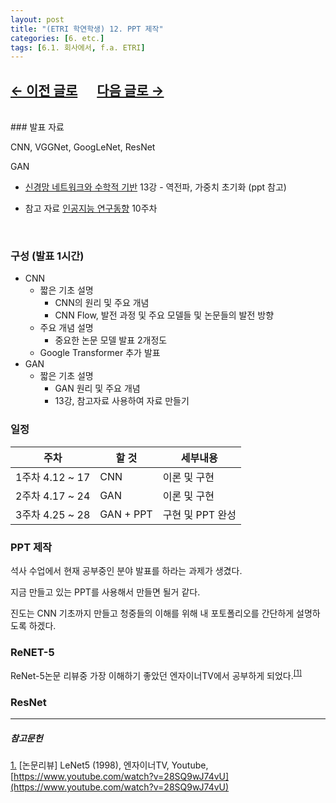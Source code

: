 ```yaml
---
layout: post
title: "(ETRI 학연학생) 12. PPT 제작"
categories: [6. etc.]
tags: [6.1. 회사에서, f.a. ETRI]
---
```


## [←  이전 글로](https://maizer2.github.io/6.%20etc2022/04/12/(ETRI-학연학생)-11.html) 　 [다음 글로 →](https://maizer2.github.io/6.%20etc2022/04/18/(ETRI-학연학생)-13.html)

<br/>
### 발표 자료

CNN, VGGNet, GoogLeNet, ResNet

GAN
* [신경망 네트워크와 수학적 기반](http://www.kmooc.kr/courses/course-v1:CAUk+CAU_A01+2021_2/course/) 13강 - 역전파, 가중치 초기화 (ppt 참고)

* 참고 자료
    [인공지능 연구동향](http://www.kmooc.kr/courses/course-v1:CAUk+CAU_A04+2021_2/about) 10주차

<br/>

### 구성 (발표 1시간)

* CNN
    * 짧은 기초 설명
        * CNN의 원리 및 주요 개념
        * CNN Flow, 발전 과정 및 주요 모델들 및 논문들의 발전 방향
    * 주요 개념 설명
        * 중요한 논문 모델 발표 2개정도
    * Google Transformer 추가 발표
* GAN
    * 짧은 기초 설명
        * GAN 원리 및 주요 개념
        * 13강, 참고자료 사용하여 자료 만들기

### 일정

|주차|할 것|세부내용|
|---|---|---|
|1주차 4.12 ~ 17|CNN|이론 및 구현|
|2주차 4.17 ~ 24|GAN|이론 및 구현|
|3주차 4.25 ~ 28|GAN + PPT|구현 및 PPT 완성|

### PPT 제작

석사 수업에서 현재 공부중인 분야 발표를 하라는 과제가 생겼다.

지금 만들고 있는 PPT를 사용해서 만들면 될거 같다.

진도는 CNN 기초까지 만들고 청중들의 이해를 위해 내 포토폴리오를 간단하게 설명하도록 하겠다.

### ReNET-5

ReNet-5논문 리뷰중 가장 이해하기 좋았던 엔자이너TV에서 공부하게 되었다.<sup><a href="#footnote_1_1" name="footnote_1_2">[1]</a></sup>

### ResNet
---

##### 참고문헌

<a href="#footnote_1_2" name="footnote_1_1">1.</a> [논문리뷰] LeNet5 (1998), 엔자이너TV, Youtube, [https://www.youtube.com/watch?v=28SQ9wJ74vU](https://www.youtube.com/watch?v=28SQ9wJ74vU)